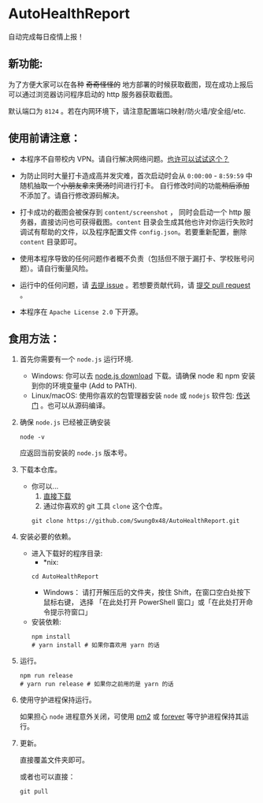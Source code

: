 # AutoHealthReport

自动完成每日疫情上报！

## 新功能:

为了方便大家可以在各种 ~~奇奇怪怪的~~ 地方部署的时候获取截图，现在成功上报后可以通过浏览器访问程序启动的 http 服务器获取截图。

默认端口为 `8124` 。若在内网环境下，请注意配置端口映射/防火墙/安全组/etc.

## 使用前请注意：

- 本程序不自带校内 VPN。请自行解决网络问题。[也许可以试试这个？](https://github.com/Swung0x48/docker-easyconnect)

- 为防止同时大量打卡造成高并发灾难，首次启动时会从 `0:00:00` - `8:59:59` 中随机抽取一个~~小朋友拿来煲汤~~时间进行打卡。 自行修改时间的功能~~稍后添加~~ 不添加了。请自行修改源码解决。

- 打卡成功的截图会被保存到 `content/screenshot` ， 同时会启动一个 http 服务器，直接访问也可获得截图。`content` 目录会生成其他也许对你运行失败时调试有帮助的文件，以及程序配置文件 `config.json`。若要重新配置，删除 `content` 目录即可。

- 使用本程序导致的任何问题作者概不负责（包括但不限于漏打卡、学校账号问题）。请自行衡量风险。

- 运行中的任何问题，请 [去提 issue](https://github.com/Swung0x48/AutoHealthReport/issues) 。若想要贡献代码，请 [提交 pull request](https://github.com/Swung0x48/AutoHealthReport/pulls) 。

- 本程序在 `Apache License 2.0` 下开源。

## 食用方法：

1. 首先你需要有一个 `node.js` 运行环境.
    - Windows: 你可以去 [node.js download](http://nodejs.cn/download/) 下载。请确保 node 和 npm 安装到你的环境变量中 (Add to PATH).
    - Linux/macOS: 使用你喜欢的包管理器安装 `node` 或 `nodejs` 软件包: [传送门](https://nodejs.org/zh-cn/download/package-manager/) 。也可以从源码编译。

1. 确保 `node.js` 已经被正确安装
    ```
    node -v
    ```
    应返回当前安装的 `node.js` 版本号。

1. 下载本仓库。
    - 你可以...
        1. [直接下载](https://github.com/Swung0x48/AutoHealthReport/archive/master.zip)
        2. 通过你喜欢的 git 工具 `clone` 这个仓库。
        ```
        git clone https://github.com/Swung0x48/AutoHealthReport.git
        ```
1. 安装必要的依赖。
    - 进入下载好的程序目录:
        - *nix:
        ```
        cd AutoHealthReport
        ```
        - Windows：
        请打开解压后的文件夹，按住 Shift，在窗口空白处按下鼠标右键， 选择 「在此处打开 PowerShell 窗口」或「在此处打开命令提示符窗口」
    - 安装依赖:
        ``` 
        npm install
        # yarn install # 如果你喜欢用 yarn 的话
        ```

1. 运行。
    ```
    npm run release
    # yarn run release # 如果你之前用的是 yarn 的话
    ```
   
1. 使用守护进程保持运行。

    如果担心 `node` 进程意外关闭，可使用 [pm2](https://www.npmjs.com/package/pm2) 或 [forever](https://www.npmjs.com/package/forever) 等守护进程保持其运行。
    
1. 更新。

    直接覆盖文件夹即可。
    
    或者也可以直接：
    ```
   git pull
    ```